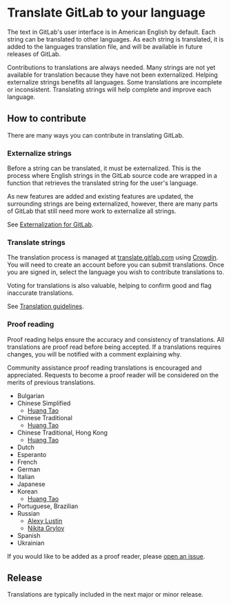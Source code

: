 # Translate GitLab to your language

The text in GitLab's user interface is in American English by default.
Each string can be translated to other languages.
As each string is translated, it is added to the languages translation file,
and will be available in future releases of GitLab.

Contributions to translations are always needed.
Many strings are not yet available for translation because they have not been externalized.
Helping externalize strings benefits all languages.
Some translations are incomplete or inconsistent.
Translating strings will help complete and improve each language.

## How to contribute

There are many ways you can contribute in translating GitLab.

### Externalize strings

Before a string can be translated, it must be externalized.
This is the process where English strings in the GitLab source code are wrapped in a function that
retrieves the translated string for the user's language.

As new features are added and existing features are updated, the surrounding strings are being
externalized, however, there are many parts of GitLab that still need more work to externalize all
strings.

See [Externalization for GitLab](externalization.md).

### Translate strings

The translation process is managed at [translate.gitlab.com](https://translate.gitlab.com)
using [Crowdin](https://crowdin.com/).
You will need to create an account before you can submit translations.
Once you are signed in, select the language you wish to contribute translations to.

Voting for translations is also valuable, helping to confirm good and flag inaccurate translations.

See [Translation guidelines](translation.md).

### Proof reading

Proof reading helps ensure the accuracy and consistency of translations.
All translations are proof read before being accepted.
If a translations requires changes, you will be notified with a comment explaining why.

Community assistance proof reading translations is encouraged and appreciated.
Requests to become a proof reader will be considered on the merits of previous translations.

- Bulgarian
- Chinese Simplified
  - [Huang Tao](https://crowdin.com/profile/htve)
- Chinese Traditional
  - [Huang Tao](https://crowdin.com/profile/htve)
- Chinese Traditional, Hong Kong
  - [Huang Tao](https://crowdin.com/profile/htve)
- Dutch
- Esperanto
- French
- German
- Italian
- Japanese
- Korean
  - [Huang Tao](https://crowdin.com/profile/htve)
- Portuguese, Brazilian
- Russian
  - [Alexy Lustin](https://crowdin.com/profile/lustin)
  - [Nikita Grylov](https://crowdin.com/profile/nixel2007)
- Spanish
- Ukrainian

If you would like to be added as a proof reader, please [open an issue](https://gitlab.com/gitlab-org/gitlab-ce/issues).

## Release

Translations are typically included in the next major or minor release.
